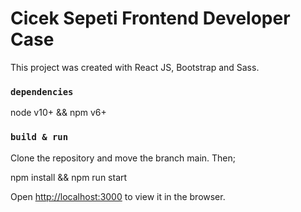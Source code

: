 # Cicek Sepeti Frontend Developer Case

This project was created with React JS, Bootstrap and Sass.

### `dependencies`

node v10+ &&
npm v6+


### `build & run`

Clone the repository and move the branch main. Then;

npm install &&
npm run start

Open [http://localhost:3000](http://localhost:3000) to view it in the browser.
